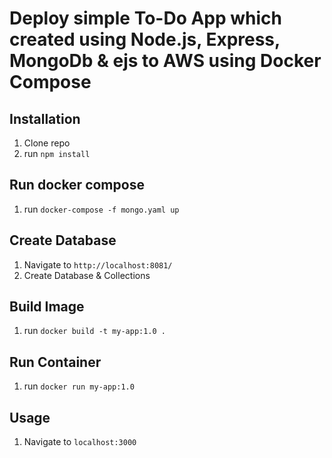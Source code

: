 # Deploy simple To-Do App which created using Node.js, Express, MongoDb & ejs to AWS using Docker Compose


## Installation

1. Clone repo
2. run `npm install` 

## Run docker compose

1. run `docker-compose -f mongo.yaml up`

## Create Database

1. Navigate to `http://localhost:8081/`
2. Create Database & Collections

## Build Image

1. run `docker build -t my-app:1.0 .`

## Run Container

1. run `docker run my-app:1.0`

## Usage 

1. Navigate to `localhost:3000`
